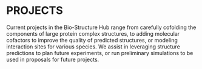 # PROJECTS
Current projects in the Bio-Structure Hub range from carefully cofolding the components of large protein complex structures, to adding molecular cofactors to improve the quality of predicted structures, or modeling interaction sites for various species. We assist in leveraging structure predictions to plan future experiments, or run preliminary simulations to be used in proposals for future projects.
